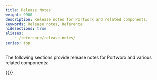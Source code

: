 ```yaml
---
title: Release Notes
weight: 9900
description: Release notes for Portworx and related components.
keywords: Release notes, Reference
hidesections: true
aliases:
    - /reference/release-notes/
series: top
---
```

The following sections provide release notes for Portworx and various related components:

{{<homelist series="release-notes" seriesExternal="https://github.com/libopenstorage/stork/releases | Stork release notes | Release notes for the Stork component">}}
